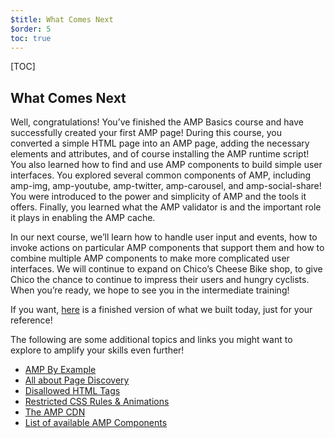 ```yaml
---
$title: What Comes Next
$order: 5
toc: true
---
```

[TOC]


## What Comes Next

Well, congratulations! You’ve finished the AMP Basics course and have successfully created your first AMP page! During this course, you converted a simple HTML page into an AMP page, adding the necessary elements and attributes, and of course installing the AMP runtime script! You also learned how to find and use AMP components to build simple user interfaces. You explored several common components of AMP, including amp-img, amp-youtube, amp-twitter, amp-carousel, and amp-social-share! You were introduced to the power and simplicity of AMP and the tools it offers. Finally, you learned what the AMP validator is and the important role it plays in enabling the AMP cache.

In our next course, we’ll learn how to handle user input and events, how to invoke actions on particular AMP components that support them and how to combine multiple AMP components to make more complicated user interfaces. We will continue to expand on Chico’s Cheese Bike shop, to give Chico the chance to continue to impress their users and hungry cyclists. When you’re ready, we hope to see you in the intermediate training!

If you want, [here](https://glitch.com/edit/#!/aquamarine-baritone) is a finished version of what we built today, just for your reference!

The following are some additional topics and links you might want to explore to amplify your skills even further!

* [AMP By Example](https://ampbyexample.com/)
* [All about Page Discovery](https://www.ampproject.org/docs/guides/discovery.html)
* [Disallowed HTML Tags](https://www.ampproject.org/docs/reference/spec.html)
* [Restricted CSS Rules & Animations](https://www.ampproject.org/docs/guides/responsive/style_pages.html#disallowed-styles)
* [The AMP CDN](https://www.ampproject.org/docs/get_started/about-amp.html#amp-cdn)
* [List of available AMP Components](https://www.ampproject.org/docs/reference/extended.html)